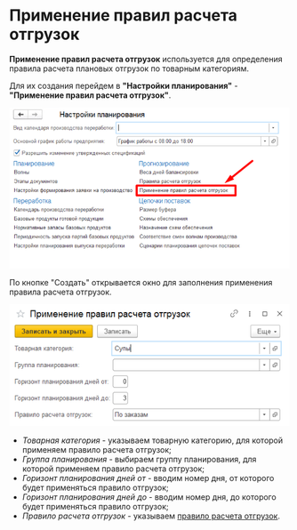 # Применение правил расчета отгрузок

**Применение правил расчета отгрузок** используется для определения правила расчета плановых отгрузок по товарным категориям.

Для их создания перейдем в **"Настройки планирования"** - **"Применение правил расчета отгрузок"**.

[![1][1]][1]

По кнопке "Создать" открывается окно для заполнения применения правила расчета отгрузок.

[![2][2]][2]

- *Товарная категория* - указываем товарную категорию, для которой применяем правило расчета отгрузок;
- *Группа планирования* - выбираем группу планирования, для которой применяем правило расчета отгрузок;
- *Горизонт планирования дней от* - вводим номер дня, от которого будет применяться правило отгрузок;
- *Горизонт планирования дней до* - вводим номер дня, до которого будет применяться правило отгрузок;
- *Правило расчета отгрузок* - указываем [правило расчета отгрузок](../Forecasting/RulesCalculatingShipments.md).

[1]: ApplicationRulesCalculatingShipments.assert\1.png
[2]: ApplicationRulesCalculatingShipments.assert\2.png
